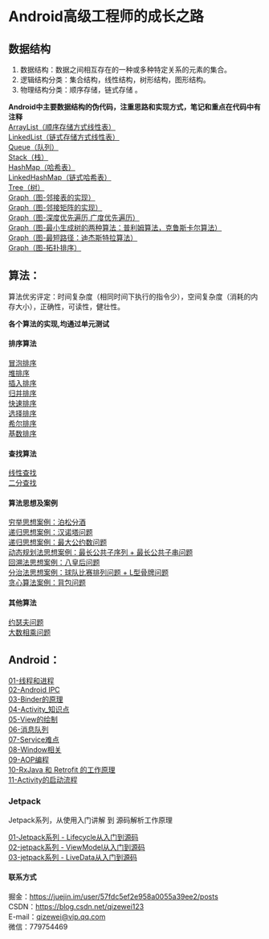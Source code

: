 # Android高级工程师的成长之路

## 数据结构
1. 数据结构：数据之间相互存在的一种或多种特定关系的元素的集合。
2. 逻辑结构分类：集合结构，线性结构，树形结构，图形结构。
3. 物理结构分类：顺序存储，链式存储 。

**Android中主要数据结构的伪代码，注重思路和实现方式，笔记和重点在代码中有注释**<br/>
[ArrayList（顺序存储方式线性表）](https://github.com/QzwJuHao/AndroidMore/blob/master/app/src/main/java/com/example/god/androidmore/datastructure/ArrayList.java)
<br/>
[LinkedList（链式存储方式线性表）](https://github.com/QzwJuHao/AndroidMore/blob/master/app/src/main/java/com/example/god/androidmore/datastructure/LinkedList.java)
<br/>
[Queue（队列）](https://github.com/QzwJuHao/AndroidMore/blob/master/app/src/main/java/com/example/god/androidmore/datastructure/MyQueue.java)
<br/>
[Stack（栈）](https://github.com/QzwJuHao/AndroidMore/blob/master/app/src/main/java/com/example/god/androidmore/datastructure/MyStack.java)
<br/>
[HashMap（哈希表）](https://github.com/QzwJuHao/AndroidMore/blob/master/app/src/main/java/com/example/god/androidmore/datastructure/HashMap.java)
<br/>
[LinkedHashMap（链式哈希表）](https://github.com/QzwJuHao/AndroidMore/blob/master/app/src/main/java/com/example/god/androidmore/datastructure/LinkedHashMap.java)
<br/>
[Tree（树）](https://github.com/QzwJuHao/AndroidMore/blob/master/app/src/main/java/com/example/god/androidmore/datastructure/Tree.java)
<br/>
[Graph（图-邻接表的实现）](https://github.com/QzwJuHao/AndroidMore/blob/master/app/src/main/java/com/example/god/androidmore/datastructure/GraphLinekd.java)
<br/>
[Graph（图-邻接矩阵的实现）](https://github.com/QzwJuHao/AndroidMore/blob/master/app/src/main/java/com/example/god/androidmore/datastructure/Graph.java)
<br/>
[Graph（图-深度优先遍历,广度优先遍历）](https://github.com/QzwJuHao/AndroidMore/blob/master/app/src/main/java/com/example/god/androidmore/datastructure/Graph.java)
<br/>
[Graph（图-最小生成树的两种算法：普利姆算法，克鲁斯卡尔算法）](https://github.com/QzwJuHao/AndroidMore/blob/master/app/src/main/java/com/example/god/androidmore/datastructure/Graph.java)
<br/>
[Graph（图-最短路径：迪杰斯特拉算法）](https://github.com/QzwJuHao/AndroidMore/blob/master/app/src/main/java/com/example/god/androidmore/datastructure/Graph.java)
<br/>
[Graph（图-拓扑排序）](https://github.com/QzwJuHao/AndroidMore/blob/master/app/src/main/java/com/example/god/androidmore/datastructure/GraphTopologic.java)
<br/>

## 算法：
算法优劣评定：时间复杂度（相同时间下执行的指令少），空间复杂度（消耗的内存大小），正确性，可读性，健壮性。
 
**各个算法的实现,均通过单元测试**<br/>
#### 排序算法
[冒泡排序](https://github.com/QzwJuHao/AndroidMore/blob/master/app/src/main/java/com/example/god/androidmore/algorithm/sort/BubbleSort.java)
<br/>
[堆排序](https://github.com/QzwJuHao/AndroidMore/blob/master/app/src/main/java/com/example/god/androidmore/algorithm/sort/HeapSort.java)
<br/>
[插入排序](https://github.com/QzwJuHao/AndroidMore/blob/master/app/src/main/java/com/example/god/androidmore/algorithm/sort/InsertionSort.java)
<br/>
[归并排序](https://github.com/QzwJuHao/AndroidMore/blob/master/app/src/main/java/com/example/god/androidmore/algorithm/sort/MergeSort.java)
<br/>
[快速排序](https://github.com/QzwJuHao/AndroidMore/blob/master/app/src/main/java/com/example/god/androidmore/algorithm/sort/QuickSort.java)
<br/>
[选择排序](https://github.com/QzwJuHao/AndroidMore/blob/master/app/src/main/java/com/example/god/androidmore/algorithm/sort/SelectionSort.java)
<br/>
[希尔排序](https://github.com/QzwJuHao/AndroidMore/blob/master/app/src/main/java/com/example/god/androidmore/algorithm/sort/ShellSort.java)
<br/>
[基数排序](https://github.com/QzwJuHao/AndroidMore/blob/master/app/src/main/java/com/example/god/androidmore/algorithm/sort/redaixSort.java)
<br/>

#### 查找算法
[线性查找](https://github.com/QzwJuHao/AndroidMore/blob/master/app/src/main/java/com/example/god/androidmore/algorithm/search/SequenceSearch.java)
<br/>
[二分查找](https://github.com/QzwJuHao/AndroidMore/blob/master/app/src/main/java/com/example/god/androidmore/algorithm/search/BinarySearch.java)
<br/>
#### 算法思想及案例
[穷举思想案例：泊松分酒](https://github.com/QzwJuHao/AndroidMore/blob/master/app/src/main/java/com/example/god/androidmore/algorithm/other/Exhaustion.java)
<br/>
[递归思想案例：汉诺塔问题](https://github.com/QzwJuHao/AndroidMore/blob/master/app/src/main/java/com/example/god/androidmore/algorithm/other/Recursion.java)
<br/>
[递归思想案例：最大公约数问题](https://github.com/QzwJuHao/AndroidMore/blob/master/app/src/main/java/com/example/god/androidmore/algorithm/other/Recursion.java)
<br/>
[动态规划法思想案例：最长公共子序列 + 最长公共子串问题](https://github.com/QzwJuHao/AndroidMore/blob/master/app/src/main/java/com/example/god/androidmore/algorithm/other/DynamicProgramming.java)
<br/>
[回溯法思想案例：八皇后问题](https://github.com/QzwJuHao/AndroidMore/blob/master/app/src/main/java/com/example/god/androidmore/algorithm/other/BackTracking.java)
<br/>
[分治法思想案例：球队比赛排列问题 + L型骨牌问题](https://github.com/QzwJuHao/AndroidMore/blob/master/app/src/main/java/com/example/god/androidmore/algorithm/other/DivideAndConquer.java)
<br/>
[贪心算法案例：背包问题](https://github.com/QzwJuHao/AndroidMore/blob/master/app/src/main/java/com/example/god/androidmore/algorithm/other/Greedy.java)
<br/>

#### 其他算法
[约瑟夫问题](https://github.com/QzwJuHao/AndroidMore/blob/master/app/src/main/java/com/example/god/androidmore/algorithm/other/Other.java)
<br/>
[大数相乘问题](https://github.com/QzwJuHao/AndroidMore/blob/master/app/src/main/java/com/example/god/androidmore/algorithm/other/Other.java)
<br/>

## Android：
[01-线程和进程](https://github.com/QzwJuHao/AndroidMore/blob/master/wiki/01-%E7%BA%BF%E7%A8%8B%E5%92%8C%E8%BF%9B%E7%A8%8B.md)
<br/>
[02-Android IPC](https://github.com/QzwJuHao/AndroidMore/blob/master/wiki/02-Android%20IPC.md)
<br/>
[03-Binder的原理](https://github.com/QzwJuHao/AndroidMore/blob/master/wiki/03-Binder%E7%9A%84%E5%8E%9F%E7%90%86.md)
<br/>
[04-Activity_知识点](https://github.com/QzwJuHao/AndroidMore/blob/master/wiki/04-Activity_%E7%9F%A5%E8%AF%86%E7%82%B9.md)
<br/>
[05-View的绘制](https://github.com/QzwJuHao/AndroidMore/blob/master/wiki/05-View%E7%9A%84%E7%BB%98%E5%88%B6.md)
<br/>
[06-消息队列](https://github.com/QzwJuHao/AndroidMore/blob/master/wiki/06-%E6%B6%88%E6%81%AF%E9%98%9F%E5%88%97.md)
<br/>
[07-Service难点](https://github.com/QzwJuHao/AndroidMore/blob/master/wiki/07-Service%E9%9A%BE%E7%82%B9.md)
<br/>
[08-Window相关](https://github.com/QzwJuHao/AndroidMore/blob/master/wiki/08-Window%E7%9B%B8%E5%85%B3.md)
<br/>
[09-AOP编程](https://github.com/QzwJuHao/AndroidMore/blob/master/wiki/09-AOP%E7%BC%96%E7%A8%8B.md)
<br/>
[10-RxJava 和 Retrofit 的工作原理](https://github.com/QzwJuHao/AndroidMore/blob/master/wiki/10-RxJava%E5%B7%A5%E4%BD%9C%E5%8E%9F%E7%90%86.md)
<br/>
[11-Activity的启动流程](https://github.com/QzwJuHao/AndroidMore/blob/master/wiki/11-Activity%E7%9A%84%E5%90%AF%E5%8A%A8%E6%B5%81%E7%A8%8B.md)
<br/>

### Jetpack
Jetpack系列，从使用入门讲解 到 源码解析工作原理<br/>

[01-Jetpack系列 - Lifecycle从入门到源码](https://github.com/QzwJuHao/AndroidMore/blob/master/wiki/Jetpack/Jetpack%E7%B3%BB%E5%88%97%20-%20Lifecycle%E4%BB%8E%E5%85%A5%E9%97%A8%E5%88%B0%E6%BA%90%E7%A0%81.md)
<br/>
[02-jetpack系列 - ViewModel从入门到源码](https://github.com/QzwJuHao/AndroidMore/blob/master/wiki/Jetpack/jetpack%E7%B3%BB%E5%88%97%20-%20viewmodel%E4%BB%8E%E5%85%A5%E9%97%A8%E5%88%B0%E6%BA%90%E7%A0%81.md)
<br/>
[03-jetpack系列 - LiveData从入门到源码](https://github.com/QzwJuHao/AndroidMore/blob/master/wiki/Jetpack/Jetpack%E7%B3%BB%E5%88%97%20-%20LiveData%E4%BB%8E%E5%85%A5%E9%97%A8%E5%88%B0%E6%BA%90%E7%A0%81.md)
<br/>

#### 联系方式
掘金：https://juejin.im/user/57fdc5ef2e958a0055a39ee2/posts<br/>
CSDN：https://blog.csdn.net/qizewei123<br/>
E-mail：qizewei@vip.qq.com<br/>
微信：779754469
